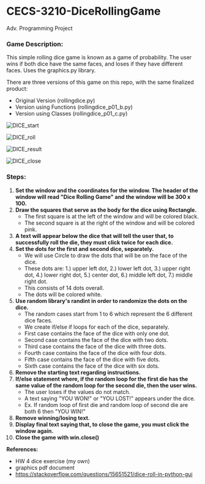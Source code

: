 # CECS-3210-DiceRollingGame
Adv. Programming Project

### **Game Description:**
This simple rolling dice game is known as a game of probability. The user wins if both dice have the same faces, and loses if they have different faces. Uses the graphics.py library.

There are three versions of this game on this repo, with the same finalized product:
- Original Version (rollingdice.py)
- Version using Functions (rollingdice_p01_b.py)
- Version using Classes (rollingdice_p01_c.py)


![DICE_start](https://github.com/edmariemarr/Dice-Rolling-Game/blob/main/img/Capture1.PNG?raw=true?)

![DICE_roll](https://github.com/edmariemarr/Dice-Rolling-Game/blob/main/img/Capture2.PNG?raw=true)

![DICE_result](https://github.com/edmariemarr/Dice-Rolling-Game/blob/main/img/Capture3.PNG?raw=true)

![DICE_close](https://github.com/edmariemarr/Dice-Rolling-Game/blob/main/img/Capture4.PNG?raw=true)


### Steps:
1. **Set the window and the coordinates for the window. The header of the window will read "Dice Rolling Game" and the window will be 300 x 100.**
2. **Draw the squares that serve as the body for the dice using Rectangle.**
    - The first square is at the left of the window and will be colored black.
    - The second square is at the right of the window and will be colored pink.
3. **A text will appear below the dice that will tell the user that, to successfully roll the die, they must click twice for each dice.**
4. **Set the dots for the first and second dice, separately.**
    - We will use Circle to draw the dots that will be on the face of the dice.
    - These dots are: 1.) upper left dot, 2.) lower left dot, 3.) upper right dot, 4.) lower right dot, 5.) center dot, 6.) middle left dot, 7.) middle right dot.
    - This consists of 14 dots overall.
    - The dots will be colored white.
5. **Use random library's randint in order to randomize the dots on the dice.**
    - The random cases start from 1 to 6 which represent the 6 different dice faces.
    - We create if/else if loops for each of the dice, separately.
    - First case contains the face of the dice with only one dot.
    - Second case contains the face of the dice with two dots.
    - Third case contains the face of the dice with three dots.
    - Fourth case contains the face of the dice with four dots.
    - Fifth case contains the face of the dice with five dots.
    - Sixth case contains the face of the dice with six dots.
6. **Remove the starting text regarding instructions.**
7. **If/else statement where, if the random loop for the first die has the same value of the random loop for the second die, then the user wins.**
    - The user loses if the values do not match.
    - A text saying "YOU WON!" or "YOU LOST!" appears under the dice.
    - Ex. If random loop of first die and random loop of second die are both 6 then "YOU WIN!"
9. **Remove winning/losing text.**
10. **Display final text saying that, to close the game, you must click the window again.**
11. **Close the game with win.close()**

**References:**
- HW 4 dice exercise (my own)
- graphics pdf document
- https://stackoverflow.com/questions/15651521/dice-roll-in-python-gui
